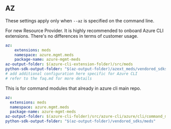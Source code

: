 ## AZ

These settings apply only when `--az` is specified on the command line.

For new Resource Provider. It is highly recommended to onboard Azure CLI extensions. There's no differences in terms of customer usage. 

``` yaml $(az) && $(target-mode) != 'core'
az:
    extensions: meds
    namespace: azure.mgmt.meds
    package-name: azure-mgmt-meds
az-output-folder: $(azure-cli-extension-folder)/src/meds
python-sdk-output-folder: "$(az-output-folder)/azext_meds/vendored_sdks/meds"
# add additional configuration here specific for Azure CLI
# refer to the faq.md for more details
```



This is for command modules that already in azure cli main repo. 
``` yaml $(az) && $(target-mode) == 'core'
az:
  extensions: meds
  namespace: azure.mgmt.meds
  package-name: azure-mgmt-meds
az-output-folder: $(azure-cli-folder)/src/azure-cli/azure/cli/command_modules/meds
python-sdk-output-folder: "$(az-output-folder)/vendored_sdks/meds"
``` 
